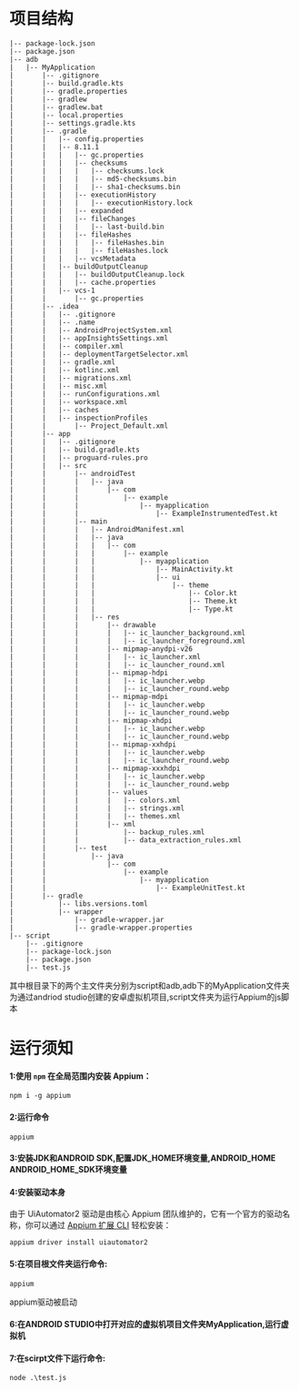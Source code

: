 # 项目结构

    |-- package-lock.json
    |-- package.json
    |-- adb
    |   |-- MyApplication
    |       |-- .gitignore
    |       |-- build.gradle.kts
    |       |-- gradle.properties
    |       |-- gradlew
    |       |-- gradlew.bat
    |       |-- local.properties
    |       |-- settings.gradle.kts
    |       |-- .gradle
    |       |   |-- config.properties
    |       |   |-- 8.11.1
    |       |   |   |-- gc.properties
    |       |   |   |-- checksums
    |       |   |   |   |-- checksums.lock
    |       |   |   |   |-- md5-checksums.bin
    |       |   |   |   |-- sha1-checksums.bin
    |       |   |   |-- executionHistory
    |       |   |   |   |-- executionHistory.lock
    |       |   |   |-- expanded
    |       |   |   |-- fileChanges
    |       |   |   |   |-- last-build.bin
    |       |   |   |-- fileHashes
    |       |   |   |   |-- fileHashes.bin
    |       |   |   |   |-- fileHashes.lock
    |       |   |   |-- vcsMetadata
    |       |   |-- buildOutputCleanup
    |       |   |   |-- buildOutputCleanup.lock
    |       |   |   |-- cache.properties
    |       |   |-- vcs-1
    |       |       |-- gc.properties
    |       |-- .idea
    |       |   |-- .gitignore
    |       |   |-- .name
    |       |   |-- AndroidProjectSystem.xml
    |       |   |-- appInsightsSettings.xml
    |       |   |-- compiler.xml
    |       |   |-- deploymentTargetSelector.xml
    |       |   |-- gradle.xml
    |       |   |-- kotlinc.xml
    |       |   |-- migrations.xml
    |       |   |-- misc.xml
    |       |   |-- runConfigurations.xml
    |       |   |-- workspace.xml
    |       |   |-- caches
    |       |   |-- inspectionProfiles
    |       |       |-- Project_Default.xml
    |       |-- app
    |       |   |-- .gitignore
    |       |   |-- build.gradle.kts
    |       |   |-- proguard-rules.pro
    |       |   |-- src
    |       |       |-- androidTest
    |       |       |   |-- java
    |       |       |       |-- com
    |       |       |           |-- example
    |       |       |               |-- myapplication
    |       |       |                   |-- ExampleInstrumentedTest.kt
    |       |       |-- main
    |       |       |   |-- AndroidManifest.xml
    |       |       |   |-- java
    |       |       |   |   |-- com
    |       |       |   |       |-- example
    |       |       |   |           |-- myapplication
    |       |       |   |               |-- MainActivity.kt
    |       |       |   |               |-- ui
    |       |       |   |                   |-- theme
    |       |       |   |                       |-- Color.kt
    |       |       |   |                       |-- Theme.kt
    |       |       |   |                       |-- Type.kt
    |       |       |   |-- res
    |       |       |       |-- drawable
    |       |       |       |   |-- ic_launcher_background.xml
    |       |       |       |   |-- ic_launcher_foreground.xml
    |       |       |       |-- mipmap-anydpi-v26
    |       |       |       |   |-- ic_launcher.xml
    |       |       |       |   |-- ic_launcher_round.xml
    |       |       |       |-- mipmap-hdpi
    |       |       |       |   |-- ic_launcher.webp
    |       |       |       |   |-- ic_launcher_round.webp
    |       |       |       |-- mipmap-mdpi
    |       |       |       |   |-- ic_launcher.webp
    |       |       |       |   |-- ic_launcher_round.webp
    |       |       |       |-- mipmap-xhdpi
    |       |       |       |   |-- ic_launcher.webp
    |       |       |       |   |-- ic_launcher_round.webp
    |       |       |       |-- mipmap-xxhdpi
    |       |       |       |   |-- ic_launcher.webp
    |       |       |       |   |-- ic_launcher_round.webp
    |       |       |       |-- mipmap-xxxhdpi
    |       |       |       |   |-- ic_launcher.webp
    |       |       |       |   |-- ic_launcher_round.webp
    |       |       |       |-- values
    |       |       |       |   |-- colors.xml
    |       |       |       |   |-- strings.xml
    |       |       |       |   |-- themes.xml
    |       |       |       |-- xml
    |       |       |           |-- backup_rules.xml
    |       |       |           |-- data_extraction_rules.xml
    |       |       |-- test
    |       |           |-- java
    |       |               |-- com
    |       |                   |-- example
    |       |                       |-- myapplication
    |       |                           |-- ExampleUnitTest.kt
    |       |-- gradle
    |           |-- libs.versions.toml
    |           |-- wrapper
    |               |-- gradle-wrapper.jar
    |               |-- gradle-wrapper.properties
    |-- script
        |-- .gitignore
        |-- package-lock.json
        |-- package.json
        |-- test.js

其中根目录下的两个主文件夹分别为script和adb,adb下的MyApplication文件夹为通过andriod studio创建的安卓虚拟机项目,script文件夹为运行Appium的js脚本







# 运行须知

#### 1:使用 `npm` 在全局范围内安装 Appium：

```
npm i -g appium
```

#### 2:运行命令

```
appium
```

#### 3:安装JDK和ANDROID SDK,配置JDK_HOME环境变量,ANDROID_HOME ANDROID_HOME_SDK环境变量

#### 4:安装驱动本身

由于 UiAutomator2 驱动是由核心 Appium 团队维护的，它有一个官方的驱动名称，你可以通过 [Appium 扩展 CLI](https://appium.io/docs/zh/latest/cli/extensions/) 轻松安装：

```
appium driver install uiautomator2
```

#### 5:在项目根文件夹运行命令:

```
appium
```

appium驱动被启动



#### 6:在ANDROID STUDIO中打开对应的虚拟机项目文件夹MyApplication,运行虚拟机



#### 7:在scirpt文件下运行命令:

```
node .\test.js
```

